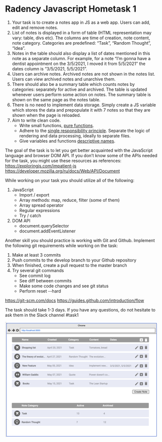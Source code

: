 # Radency Javascript Hometask 1

1. Your task is to create a notes app in JS as a web app. Users can add, edit and remove notes.
2. List of notes is displayed in a form of table (HTML representation may vary: table, divs etc). The columns are time of creation, note content, note category. Categories are predefined: “Task”, “Random Thought”, “Idea”.
3. Notes in the table should also display a list of dates mentioned in this note as a separate column. For example, for a note “I’m gonna have a dentist appointment on the 3/5/2021, I moved it from 5/5/2021” the dates column is “3/5/2021, 5/5/2021”.
4. Users can archive notes. Archived notes are not shown in the notes list. Users can view archived notes and unarchive them.
5. There should also be a summary table which counts notes by categories: separately for active and archived. The table is updated whenever users perform some action on notes. The summary table is shown on the same page as the notes table.
6. There is no need to implement data storage. Simply create a JS variable which stores the data and prepopulate it with 7 notes so that they are shown when the page is reloaded.
7. Aim to write clean code.
    * Write small functions, [pure functions](https://medium.com/javascript-scene/master-the-javascript-interview-what-is-a-pure-function-d1c076bec976).
    * Adhere to the [single responsibility principle](https://dev-gang.ru/article/solid-%C2%ABs%C2%BB-princip-edinstvennoi-objazannosti-lblgrj8yjb/). Separate the logic of rendering and data processing, ideally to separate files.
    * Give variables and functions [descriptive names](https://github.com/airbnb/javascript#naming-conventions).

The goal of the task is to let you get better acquainted with the JavaScript language and browser DOM API. If you don’t know some of the APIs needed for the task, you might use these resources as references:
<https://exploringjs.com/impatient-js>      <https://developer.mozilla.org/ru/docs/Web/API/Document>

While working on your task you should utilize all of the following:

1. JavaScript
   * Import / export
   * Array methods: map, reduce, filter (some of them)
   * Array spread operator
   * Regular expressions
   * Try / catch
2. DOM API
   * document.querySelector
   * document.addEventListener

Another skill you should practice is working with Git and Github. Implement the following git requirements while working on the task:

1. Make at least 3 commits
2. Push commits to the develop branch to your Github repository
3. When finished, create a pull request to the master branch
4. Try several git commands
   * See commit log
   * See diff between commits
   * Make some code changes and see git status
   * Perform reset --hard

<https://git-scm.com/docs>
<https://guides.github.com/introduction/flow>

The task should take 1-3 days. If you have any questions, do not hesitate to ask them in the Slack channel #task1

![ui-screen](/assets/ui-screen.png)
